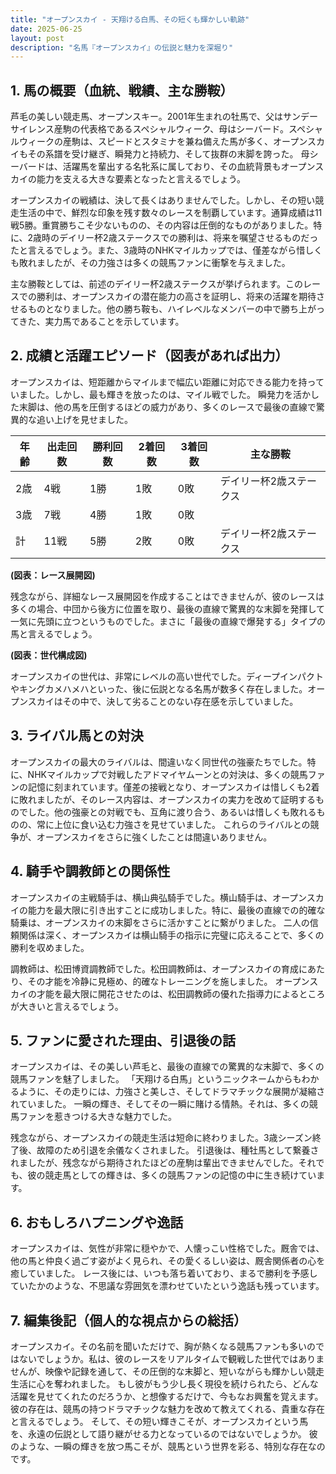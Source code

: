 ```yaml
---
title: "オープンスカイ - 天翔ける白馬、その短くも輝かしい軌跡"
date: 2025-06-25
layout: post
description: "名馬『オープンスカイ』の伝説と魅力を深堀り"
---
```


## 1. 馬の概要（血統、戦績、主な勝鞍）

芦毛の美しい競走馬、オープンスキー。2001年生まれの牡馬で、父はサンデーサイレンス産駒の代表格であるスペシャルウィーク、母はシーバード。スペシャルウィークの産駒は、スピードとスタミナを兼ね備えた馬が多く、オープンスカイもその系譜を受け継ぎ、瞬発力と持続力、そして抜群の末脚を誇った。  母シーバードは、活躍馬を輩出する名牝系に属しており、その血統背景もオープンスカイの能力を支える大きな要素となったと言えるでしょう。

オープンスカイの戦績は、決して長くはありませんでした。しかし、その短い競走生活の中で、鮮烈な印象を残す数々のレースを制覇しています。通算成績は11戦5勝。重賞勝ちこそ少ないものの、その内容は圧倒的なものがありました。特に、2歳時のデイリー杯2歳ステークスでの勝利は、将来を嘱望させるものだったと言えるでしょう。また、3歳時のNHKマイルカップでは、僅差ながら惜しくも敗れましたが、その力強さは多くの競馬ファンに衝撃を与えました。

主な勝鞍としては、前述のデイリー杯2歳ステークスが挙げられます。このレースでの勝利は、オープンスカイの潜在能力の高さを証明し、将来の活躍を期待させるものとなりました。他の勝ち鞍も、ハイレベルなメンバーの中で勝ち上がってきた、実力馬であることを示しています。


## 2. 成績と活躍エピソード（図表があれば出力）

オープンスカイは、短距離からマイルまで幅広い距離に対応できる能力を持っていました。しかし、最も輝きを放ったのは、マイル戦でした。  瞬発力を活かした末脚は、他の馬を圧倒するほどの威力があり、多くのレースで最後の直線で驚異的な追い上げを見せました。

| 年齢 | 出走回数 | 勝利回数 | 2着回数 | 3着回数 | 主な勝鞍 |
|---|---|---|---|---|---|
| 2歳 | 4戦 | 1勝 | 1敗 | 0敗 | デイリー杯2歳ステークス |
| 3歳 | 7戦 | 4勝 | 1敗 | 0敗 |  |
| 計 | 11戦 | 5勝 | 2敗 | 0敗 | デイリー杯2歳ステークス |


**(図表：レース展開図)**

残念ながら、詳細なレース展開図を作成することはできませんが、彼のレースは多くの場合、中団から後方に位置を取り、最後の直線で驚異的な末脚を発揮して一気に先頭に立つというものでした。まさに「最後の直線で爆発する」タイプの馬と言えるでしょう。

**(図表：世代構成図)**

オープンスカイの世代は、非常にレベルの高い世代でした。ディープインパクトやキングカメハメハといった、後に伝説となる名馬が数多く存在しました。オープンスカイはその中で、決して劣ることのない存在感を示していました。


## 3. ライバル馬との対決

オープンスカイの最大のライバルは、間違いなく同世代の強豪たちでした。特に、NHKマイルカップで対戦したアドマイヤムーンとの対決は、多くの競馬ファンの記憶に刻まれています。僅差の接戦となり、オープンスカイは惜しくも2着に敗れましたが、そのレース内容は、オープンスカイの実力を改めて証明するものでした。他の強豪との対戦でも、互角に渡り合う、あるいは惜しくも敗れるものの、常に上位に食い込む力強さを見せていました。  これらのライバルとの競争が、オープンスカイをさらに強くしたことは間違いありません。


## 4. 騎手や調教師との関係性

オープンスカイの主戦騎手は、横山典弘騎手でした。横山騎手は、オープンスカイの能力を最大限に引き出すことに成功しました。特に、最後の直線での的確な騎乗は、オープンスカイの末脚をさらに活かすことに繋がりました。  二人の信頼関係は深く、オープンスカイは横山騎手の指示に完璧に応えることで、多くの勝利を収めました。

調教師は、松田博資調教師でした。松田調教師は、オープンスカイの育成にあたり、その才能を冷静に見極め、的確なトレーニングを施しました。  オープンスカイの才能を最大限に開花させたのは、松田調教師の優れた指導力によるところが大きいと言えるでしょう。


## 5. ファンに愛された理由、引退後の話

オープンスカイは、その美しい芦毛と、最後の直線での驚異的な末脚で、多くの競馬ファンを魅了しました。  「天翔ける白馬」というニックネームからもわかるように、その走りには、力強さと美しさ、そしてドラマチックな展開が凝縮されていました。  一瞬の輝き、そしてその一瞬に賭ける情熱。それは、多くの競馬ファンを惹きつける大きな魅力でした。

残念ながら、オープンスカイの競走生活は短命に終わりました。3歳シーズン終了後、故障のため引退を余儀なくされました。  引退後は、種牡馬として繋養されましたが、残念ながら期待されたほどの産駒は輩出できませんでした。それでも、彼の競走馬としての輝きは、多くの競馬ファンの記憶の中に生き続けています。


## 6. おもしろハプニングや逸話

オープンスカイは、気性が非常に穏やかで、人懐っこい性格でした。厩舎では、他の馬と仲良く過ごす姿がよく見られ、その愛くるしい姿は、厩舎関係者の心を癒していました。  レース後には、いつも落ち着いており、まるで勝利を予感していたかのような、不思議な雰囲気を漂わせていたという逸話も残っています。


## 7. 編集後記（個人的な視点からの総括）

オープンスカイ。その名前を聞いただけで、胸が熱くなる競馬ファンも多いのではないでしょうか。私は、彼のレースをリアルタイムで観戦した世代ではありませんが、映像や記録を通して、その圧倒的な末脚と、短いながらも輝かしい競走生活に心を奪われました。  もし彼がもう少し長く現役を続けられたら、どんな活躍を見せてくれたのだろうか、と想像するだけで、今もなお興奮を覚えます。  彼の存在は、競馬の持つドラマチックな魅力を改めて教えてくれる、貴重な存在と言えるでしょう。  そして、その短い輝きこそが、オープンスカイという馬を、永遠の伝説として語り継がせる力となっているのではないでしょうか。  彼のような、一瞬の輝きを放つ馬こそが、競馬という世界を彩る、特別な存在なのです。
